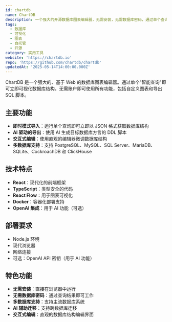 ```yaml
---
id: chartdb
name: ChartDB
description: 一个强大的开源数据库图表编辑器，无需安装，无需数据库密码，通过单个查询即可可视化数据库结构
tags:
  - 数据库
  - 可视化
  - 图表
  - 自托管
  - 开源
category: 实用工具
website: 'https://chartdb.io'
repo: 'https://github.com/chartdb/chartdb'
updatedAt: '2025-05-14T14:00:00.000Z'
---
```


ChartDB 是一个强大的、基于 Web 的数据库图表编辑器。通过单个"智能查询"即可立即可视化数据库结构。无需账户即可使用所有功能，包括自定义图表和导出 SQL 脚本。

## 主要功能

- **即时模式导入**：运行单个查询即可立即以 JSON 格式获取数据库结构
- **AI 驱动的导出**：使用 AI 生成目标数据库方言的 DDL 脚本
- **交互式编辑**：使用直观的编辑器微调数据库结构
- **多数据库支持**：支持 PostgreSQL、MySQL、SQL Server、MariaDB、SQLite、CockroachDB 和 ClickHouse

## 技术特点

- **React**：现代化的前端框架
- **TypeScript**：类型安全的代码
- **React Flow**：用于图表可视化
- **Docker**：容器化部署支持
- **OpenAI 集成**：用于 AI 功能（可选）

## 部署要求

- Node.js 环境
- 现代浏览器
- 网络连接
- 可选：OpenAI API 密钥（用于 AI 功能）

## 特色功能

- **无需安装**：直接在浏览器中运行
- **无需数据库密码**：通过查询结果即可工作
- **多数据库支持**：支持主流数据库系统
- **AI 辅助迁移**：支持跨数据库迁移
- **交互式编辑**：直观的数据库结构编辑界面 